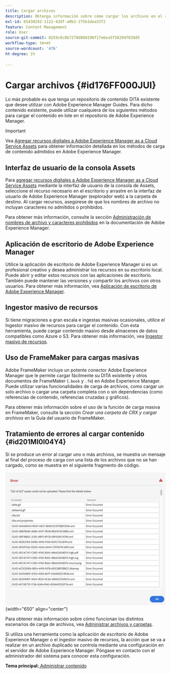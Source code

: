 ```yaml
---
title: Cargar archivos
description: Obtenga información sobre cómo cargar los archivos en el repositorio de AEM y gestionar errores. Conozca la interfaz de usuario de la consola de recursos, la aplicación de escritorio de AEM, el ingestor masivo de recursos y el uso de FrameMaker para la carga masiva.
exl-id: b5430242-1122-43df-a0b2-275b1dea33f2
feature: Content Management
role: User
source-git-commit: 0259c0c0b7270d860198f17e6ea5f5829df038d5
workflow-type: tm+mt
source-wordcount: '476'
ht-degree: 1%

---
```


# Cargar archivos {#id176FF000JUI}

Lo más probable es que tenga un repositorio de contenido DITA existente que desee utilizar con Adobe Experience Manager Guides. Para dicho contenido existente, puede utilizar cualquiera de los siguientes métodos para cargar el contenido en lote en el repositorio de Adobe Experience Manager.

>[!IMPORTANT]
>
> Vea [Agregar recursos digitales a Adobe Experience Manager as a Cloud Service Assets](https://experienceleague.adobe.com/docs/experience-manager-cloud-service/assets/manage/add-assets.html) para obtener información detallada en los métodos de carga de contenido admitidos en Adobe Experience Manager.

## Interfaz de usuario de la consola Assets

Para [agregar recursos digitales a Adobe Experience Manager as a Cloud Service Assets](https://experienceleague.adobe.com/docs/experience-manager-cloud-service/assets/manage/add-assets.html#filename-handling#upload-assets) mediante la interfaz de usuario de la consola de Assets, seleccione el recurso necesario en el escritorio y arrastre en la interfaz de usuario de Adobe Experience Manager \(explorador web\) a la carpeta de destino. Al cargar recursos, asegúrese de que los nombres de archivo no incluyan caracteres no admitidos o prohibidos.

Para obtener más información, consulte la sección [Administración de nombres de archivo y caracteres prohibidos](https://experienceleague.adobe.com/docs/experience-manager-cloud-service/assets/manage/add-assets.html#filename-handling) en la documentación de Adobe Experience Manager.

## Aplicación de escritorio de Adobe Experience Manager

Utilice la aplicación de escritorio de Adobe Experience Manager si es un profesional creativo y desea administrar los recursos en su escritorio local. Puede abrir y editar estos recursos con las aplicaciones de escritorio. También puede mantener las versiones y compartir los archivos con otros usuarios. Para obtener más información, vea [Aplicación de escritorio de Adobe Experience Manager](https://experienceleague.adobe.com/docs/experience-manager-desktop-app/using/using.html).

## Ingestor masivo de recursos

Si tiene migraciones a gran escala e ingestas masivas ocasionales, utilice el Ingestor masivo de recursos para cargar el contenido. Con esta herramienta, puede cargar contenido masivo desde almacenes de datos compatibles como Azure o S3. Para obtener más información, vea [Ingestor masivo de recursos](https://experienceleague.adobe.com/docs/experience-manager-cloud-service/assets/manage/add-assets.html?lang=en#asset-bulk-ingestor).

## Uso de FrameMaker para cargas masivas

Adobe FrameMaker incluye un potente conector Adobe Experience Manager que le permite cargar fácilmente su DITA existente y otros documentos de FrameMaker \(`.book` y `.fm`\) en Adobe Experience Manager. Puede utilizar varias funcionalidades de carga de archivos, como cargar un solo archivo o cargar una carpeta completa con o sin dependencias \(como referencias de contenido, referencias cruzadas y gráficos\).

Para obtener más información sobre el uso de la función de carga masiva en FrameMaker, consulte la sección *Crear una carpeta de CRX y cargar archivos* en la Guía del usuario de FrameMaker.

## Tratamiento de errores al cargar contenido {#id201MI0I04Y4}

Si se produce un error al cargar uno o más archivos, se muestra un mensaje al final del proceso de carga con una lista de los archivos que no se han cargado, como se muestra en el siguiente fragmento de código.

![](images/uuid-files-failed-to-upload_cs.png){width="650" align="center"}

Para obtener más información sobre cómo funcionan los distintos escenarios de carga de archivos, vea [Administrar archivos y carpetas](authoring-file-management.md#).

Si utiliza una herramienta como la aplicación de escritorio de Adobe Experience Manager o el ingestor masivo de recursos, la acción que se va a realizar en un archivo duplicado se controla mediante una configuración en el servidor de Adobe Experience Manager. Póngase en contacto con el administrador del sistema para conocer esta configuración.

**Tema principal:**&#x200B;[ Administrar contenido](authoring.md)

